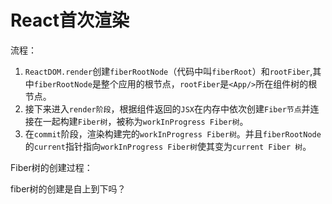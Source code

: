 # React首次渲染

流程：

1. `ReactDOM.render`创建`fiberRootNode`（代码中叫`fiberRoot`）和`rootFiber`,其中`fiberRootNode`是整个应用的根节点，`rootFiber`是`<App/>`所在组件树的根节点。
2. 接下来进入`render阶段`，根据组件返回的`JSX`在内存中依次创建`Fiber节点`并连接在一起构建`Fiber树`，被称为`workInProgress Fiber树`。
3. 在`commit`阶段，渲染构建完的`workInProgress Fiber树`。并且`fiberRootNode`的`current`指针指向`workInProgress Fiber树`使其变为`current Fiber 树`。



Fiber树的创建过程：

fiber树的创建是自上到下吗？